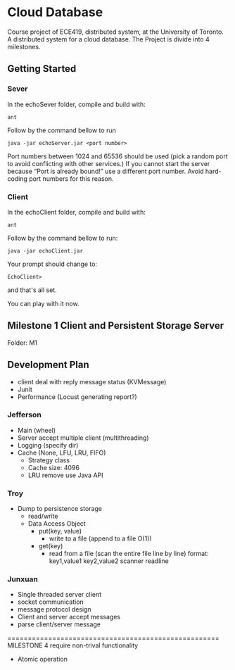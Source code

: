 # Cloud Database
Course project of ECE419, distributed system, at the University of Toronto. A distributed system for a cloud database. The Project is divide into 4 milestones.

## Getting Started
### Sever
In the echoSever folder, compile and build with:
 ```
 ant
 ```
 Follow by the command bellow to run
 ```
 java -jar echoServer.jar <port number>
 ```
Port numbers between 1024 and 65536 should be used (pick a random port to avoid conflicting with other services.) If you cannot start the server because “Port is already bound!” use a different port number. Avoid hard-coding port numbers for this reason.

### Client

 In the echoClient folder, compile and build with:
 ```
 ant
 ```
 Follow by the command bellow to run:
 ```
java -jar echoClient.jar
 ```
Your prompt should change to:
```
EchoClient>
```
and that's all set. 

You can play with it now.

## Milestone 1 Client and Persistent Storage Server
Folder: M1



## Development Plan
  - client deal with reply message status (KVMessage)
  - Junit
  - Performance (Locust generating report?)

### Jefferson
- Main (wheel)
- Server accept multiple client (multithreading)
- Logging (specify dir)
- Cache (None, LFU, LRU, FIFO)
  - Strategy class
  - Cache size: 4096
  - LRU remove use Java API

### Troy
- Dump to persistence storage
  - read/write
  - Data Access Object
    - put(key, value)
        - write to a file (append to a file O(1))
    - get(key)
        - read from a file (scan the entire file line by line)
    format:
    key1,value1
    key2,value2
    scanner readline

### Junxuan
- Single threaded server client
- socket communication
- message protocol design
- Client and server accept messages
- parse client/server message




====================================================
MILESTONE 4 require non-trival functionality
- Atomic operation
